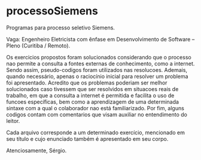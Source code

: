 # processoSiemens
Programas para processo seletivo Siemens.

Vaga: Engenheiro Eletricista com ênfase em Desenvolvimento de Software – Pleno (Curitiba / Remoto).

Os exercicios propostos foram solucionados considerando que o processo nao permite a consulta a fontes externas de conhecimento, como a internet.
Sendo assim, pseudo-codigos foram utilizados nas resolucoes. Ademais, quando necessário, apenas o raciocínio inicial para resolver um problema foi apresentado.
Acredito que os problemas poderiam ser melhor solucionados caso tivessem que ser resolvidos em situacoes reais de trabalho, em que a consulta a internet é permitida e facilita o uso de funcoes específicas, bem como a aprendizagem de uma determinada sintaxe com a qual o colaborador nao está familiarizado.
Por fim, alguns codigos contam com comentarios que visam auxiliar no entendimento do leitor.

Cada arquivo corresponde a um determinado exercício, mencionado em seu título e cujo enunciado também é apresentado em seu corpo.

Atenciosamente,
Sérgio.
